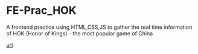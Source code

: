 # FE-Prac_HOK
A frontend practice using HTML,CSS,JS to gather the real time information of HOK (Honor of Kings) - the most popular game of China

[url](https://yuanfengli168.github.io/FE-Prac_HOK/)
